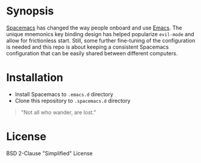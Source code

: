 # Synopsis #

[Spacemacs](http://spacemacs.org) has changed the way people onboard and use [Emacs](https://www.gnu.org/software/emacs/Emacs). The unique mnemonics key binding design has helped popularize `evil-mode` and allow for frictionless start. Still, some further fine-tuning of the configuration is needed and this repo is about keeping a consistent Spacemacs configuration that can be easily shared between different computers. 

# Installation

- Install Spacemacs to `.emacs.d` directory
- Clone this repository to `.spacemacs.d` directory

> "Not all who wander, are lost."

# License #

BSD 2-Clause "Simplified" License
